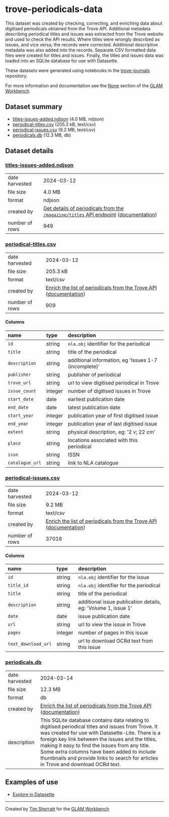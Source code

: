 # trove-periodicals-data

This dataset was created by checking, correcting, and enriching data about digitised periodicals obtained from the Trove API. Additional metadata describing periodical titles and issues was extracted from the Trove website and used to check the API results. Where titles were wrongly described as issues, and vice versa, the records were corrected. Additional descriptive metadata was also added into the records. Separate CSV formatted data files were created for titles and issues. Finally, the titles and issues data was loaded into an SQLite database for use with Datasette.

These datasets were generated using notebooks in the [trove-journals](https://github.com/GLAM-Workbench/trove-journals/) repository.

For more information and documentation see the [None](https://glam-workbench.net/trove-journals/periodicals-data-api/) section of the [GLAM Workbench](https://glam-workbench.net).

## Dataset summary
- [titles-issues-added.ndjson](https://github.com/GLAM-Workbench/trove-periodicals-data/raw/main/titles-issues-added.ndjson) (4.0 MB, ndjson)
- [periodical-titles.csv](https://github.com/GLAM-Workbench/trove-periodicals-data/raw/main/periodical-titles.csv) (205.3 kB, text/csv)
- [periodical-issues.csv](https://github.com/GLAM-Workbench/trove-periodicals-data/raw/main/periodical-issues.csv) (9.2 MB, text/csv)
- [periodicals.db](https://github.com/GLAM-Workbench/trove-periodicals-data/raw/main/periodicals.db) (12.3 MB, db)


## Dataset details

### [titles-issues-added.ndjson](https://github.com/GLAM-Workbench/trove-periodicals-data/raw/main/titles-issues-added.ndjson)

|                |                                                                                                                                                                                                                                                            |
|:---------------|:-----------------------------------------------------------------------------------------------------------------------------------------------------------------------------------------------------------------------------------------------------------|
| date harvested | 2024-03-12                                                                                                                                                                                                                                                 |
| file size      | 4.0 MB                                                                                                                                                                                                                                                     |
| format         | ndjson                                                                                                                                                                                                                                                     |
| created by     | <a href='https://github.com/GLAM-Workbench/trove-journals/blob/None/periodicals-from-api.ipynb'>Get details of periodicals from the `/magazine/titles` API endpoint</a> ([documentation](https://glam-workbench.net/trove-journals/periodicals-from-api/)) |
| number of rows | 949                                                                                                                                                                                                                                                        |



### [periodical-titles.csv](https://github.com/GLAM-Workbench/trove-periodicals-data/raw/main/periodical-titles.csv)

|                |                                                                                                                                                                                                                                                                  |
|:---------------|:-----------------------------------------------------------------------------------------------------------------------------------------------------------------------------------------------------------------------------------------------------------------|
| date harvested | 2024-03-12                                                                                                                                                                                                                                                       |
| file size      | 205.3 kB                                                                                                                                                                                                                                                         |
| format         | text/csv                                                                                                                                                                                                                                                         |
| created by     | <a href='https://github.com/GLAM-Workbench/trove-journals/blob/None/periodicals-enrich-for-datasette.ipynb'>Enrich the list of periodicals from the Trove API</a> ([documentation](https://glam-workbench.net/trove-journals/periodicals-enrich-for-datasette/)) |
| number of rows | 909                                                                                                                                                                                                                                                              |

#### Columns

| name            | type    | description                                          |
|:----------------|:--------|:-----------------------------------------------------|
| `id`            | string  | `nla.obj` identifier for the periodical              |
| `title`         | string  | title of the periodical                              |
| `description`   | string  | additional information, eg 'Issues 1-7 (incomplete)' |
| `publisher`     | string  | publisher of periodical                              |
| `trove_url`     | string  | url to view digitised periodical in Trove            |
| `issue_count`   | integer | number of digitised issues in Trove                  |
| `start_date`    | date    | earliest publication date                            |
| `end_date`      | date    | latest publication date                              |
| `start_year`    | integer | publication year of first digitised issue            |
| `end_year`      | integer | publication year of last digitised issue             |
| `extent`        | string  | physical description, eg: '2 v; 22 cm'               |
| `place`         | string  | locations associated with this periodical            |
| `issn`          | string  | ISSN                                                 |
| `catalogue_url` | string  | link to NLA catalogue                                |

### [periodical-issues.csv](https://github.com/GLAM-Workbench/trove-periodicals-data/raw/main/periodical-issues.csv)

|                |                                                                                                                                                                                                                                                                  |
|:---------------|:-----------------------------------------------------------------------------------------------------------------------------------------------------------------------------------------------------------------------------------------------------------------|
| date harvested | 2024-03-12                                                                                                                                                                                                                                                       |
| file size      | 9.2 MB                                                                                                                                                                                                                                                           |
| format         | text/csv                                                                                                                                                                                                                                                         |
| created by     | <a href='https://github.com/GLAM-Workbench/trove-journals/blob/None/periodicals-enrich-for-datasette.ipynb'>Enrich the list of periodicals from the Trove API</a> ([documentation](https://glam-workbench.net/trove-journals/periodicals-enrich-for-datasette/)) |
| number of rows | 37016                                                                                                                                                                                                                                                            |

#### Columns

| name                | type    | description                                                   |
|:--------------------|:--------|:--------------------------------------------------------------|
| `id`                | string  | `nla.obj` identifier for the issue                            |
| `title_id`          | string  | `nla.obj` identifier for the periodical                       |
| `title`             | string  | title of the periodical                                       |
| `description`       | string  | additional issue publication details, eg: 'Volume 1, issue 1' |
| `date`              | date    | issue publication date                                        |
| `url`               | string  | url to view the issue in Trove                                |
| `pages`             | integer | number of pages in this issue                                 |
| `text_download_url` | string  | url to download OCRd text from this issue                     |

### [periodicals.db](https://github.com/GLAM-Workbench/trove-periodicals-data/raw/main/periodicals.db)

|                |                                                                                                                                                                                                                                                                                                                                                                                                   |
|:---------------|:--------------------------------------------------------------------------------------------------------------------------------------------------------------------------------------------------------------------------------------------------------------------------------------------------------------------------------------------------------------------------------------------------|
| date harvested | 2024-03-14                                                                                                                                                                                                                                                                                                                                                                                        |
| file size      | 12.3 MB                                                                                                                                                                                                                                                                                                                                                                                           |
| format         | db                                                                                                                                                                                                                                                                                                                                                                                                |
| created by     | <a href='https://github.com/GLAM-Workbench/trove-journals/blob/None/periodicals-enrich-for-datasette.ipynb'>Enrich the list of periodicals from the Trove API</a> ([documentation](https://glam-workbench.net/trove-journals/periodicals-enrich-for-datasette/))                                                                                                                                  |
| description    | This SQLite database contains data relating to digitised periodical titles and issues from Trove. It was created for use with Datasette-Lite. There is a foreign key link between the issues and the titles, making it easy to find the issues from any title. Some extra columns have been added to include thumbnails and provide links to search for articles in Trove and download OCRd text. |

## Examples of use

- [Explore in Datasette](https://glam-workbench.net/datasette-lite/?url=https://github.com/GLAM-Workbench/trove-periodicals-data/blob/main/periodicals.db&install=datasette-json-html&install=datasette-template-sql&metadata=https://github.com/GLAM-Workbench/trove-periodicals-data/blob/main/metadata.json)


----
Created by [Tim Sherratt](https://timsherratt.au) for the [GLAM Workbench](https://glam-workbench.net)